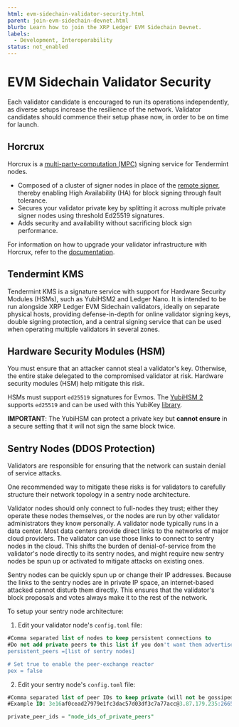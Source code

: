 ```yaml
---
html: evm-sidechain-validator-security.html
parent: join-evm-sidechain-devnet.html
blurb: Learn how to join the XRP Ledger EVM Sidechain Devnet.
labels:
  - Development, Interoperability
status: not_enabled
---
```

# EVM Sidechain Validator Security

Each validator candidate is encouraged to run its operations independently, as diverse setups increase the resilience of the network. Validator candidates should commence their setup phase now, in order to be on time for launch.

## Horcrux

Horcrux is a [multi-party-computation (MPC)](https://en.wikipedia.org/wiki/Secure_multi-party_computation) signing service for Tendermint nodes.
 
- Composed of a cluster of signer nodes in place of the [remote signer](https://docs.tendermint.com/master/nodes/remote-signer.html), thereby enabling High Availability (HA) for block signing through fault tolerance.
- Secures your validator private key by splitting it across multiple private signer nodes using threshold Ed25519 signatures.
- Adds security and availability without sacrificing block sign performance.

For information on how to upgrade your validator infrastructure with Horcrux, refer to the [documentation](https://github.com/strangelove-ventures/horcrux/blob/main/docs/migrating.md). 

## Tendermint KMS

Tendermint KMS is a signature service with support for Hardware Security Modules (HSMs), such as YubiHSM2 and Ledger Nano. It is intended to be run alongside XRP Ledger EVM Sidechain validators, ideally on separate physical hosts, providing defense-in-depth for online validator signing keys, double signing protection, and a central signing service that can be used when operating multiple validators in several zones.

## Hardware Security Modules (HSM)

You must ensure that an attacker cannot steal a validator's key. Otherwise, the entire stake delegated to the compromised validator at risk. Hardware security modules (HSM) help mitigate this risk.

HSMs must support `ed25519` signatures for Evmos. The [YubiHSM 2](https://www.yubico.com/products/hardware-security-module/) supports `ed25519` and can be used with this YubiKey [library](https://github.com/iqlusioninc/yubihsm.rs).

**IMPORTANT**: The YubiHSM can protect a private key but **cannot ensure** in a secure setting that it will not sign the same block twice.

## Sentry Nodes (DDOS Protection)

Validators are responsible for ensuring that the network can sustain denial of service attacks.

One recommended way to mitigate these risks is for validators to carefully structure their network topology in a sentry node architecture.

Validator nodes should only connect to full-nodes they trust; either they operate these nodes themselves, or the nodes are run by other validator administrators they know personally. A validator node typically runs in a data center. Most data centers provide direct links to the networks of major cloud providers. The validator can use those links to connect to sentry nodes in the cloud. This shifts the burden of denial-of-service from the validator's node directly to its sentry nodes, and might require new sentry nodes be spun up or activated to mitigate attacks on existing ones.

Sentry nodes can be quickly spun up or change their IP addresses. Because the links to the sentry nodes are in private IP space, an internet-based attacked cannot disturb them directly. This ensures that the validator's block proposals and votes always make it to the rest of the network.

To setup your sentry node architecture:

1. Edit your validator node's `config.toml` file:

```sql
#Comma separated list of nodes to keep persistent connections to
#Do not add private peers to this list if you don't want them advertised
persistent_peers =[list of sentry nodes]

# Set true to enable the peer-exchange reactor
pex = false
```

2. Edit your sentry node's `config.toml` file:

```sql
#Comma separated list of peer IDs to keep private (will not be gossiped to other peers)
#Example ID: 3e16af0cead27979e1fc3dac57d03df3c7a77acc@3.87.179.235:26656

private_peer_ids = "node_ids_of_private_peers"
```